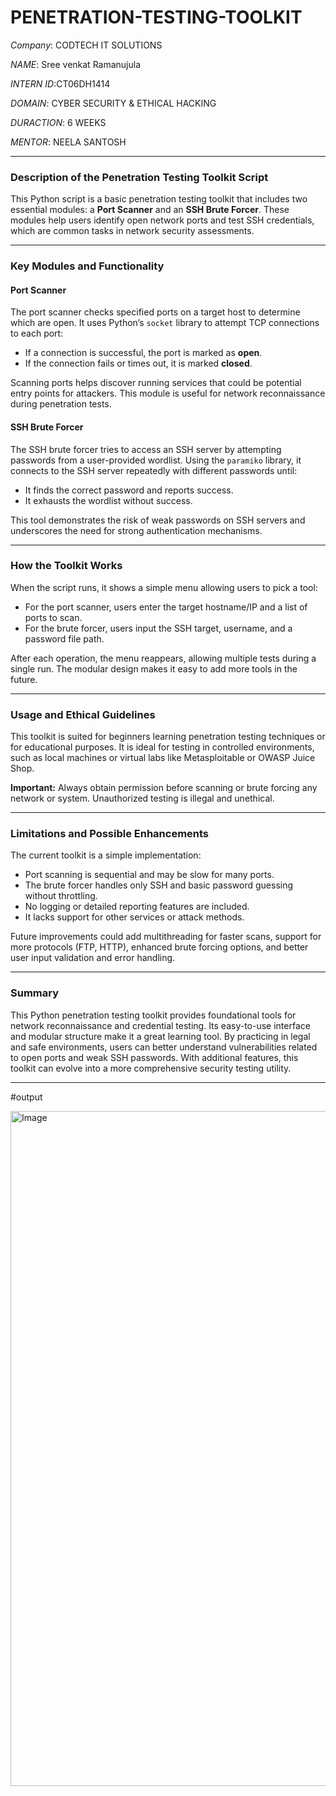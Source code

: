 # PENETRATION-TESTING-TOOLKIT

*Company*: CODTECH IT SOLUTIONS

*NAME*: Sree venkat Ramanujula

*INTERN ID*:CT06DH1414

*DOMAIN*: CYBER SECURITY & ETHICAL HACKING

*DURACTION*: 6 WEEKS

*MENTOR*: NEELA SANTOSH

---

### Description of the Penetration Testing Toolkit Script

This Python script is a basic penetration testing toolkit that includes two essential modules: a **Port Scanner** and an **SSH Brute Forcer**. These modules help users identify open network ports and test SSH credentials, which are common tasks in network security assessments.

---

### Key Modules and Functionality

#### Port Scanner

The port scanner checks specified ports on a target host to determine which are open. It uses Python’s `socket` library to attempt TCP connections to each port:

* If a connection is successful, the port is marked as **open**.
* If the connection fails or times out, it is marked **closed**.

Scanning ports helps discover running services that could be potential entry points for attackers. This module is useful for network reconnaissance during penetration tests.

#### SSH Brute Forcer

The SSH brute forcer tries to access an SSH server by attempting passwords from a user-provided wordlist. Using the `paramiko` library, it connects to the SSH server repeatedly with different passwords until:

* It finds the correct password and reports success.
* It exhausts the wordlist without success.

This tool demonstrates the risk of weak passwords on SSH servers and underscores the need for strong authentication mechanisms.

---

### How the Toolkit Works

When the script runs, it shows a simple menu allowing users to pick a tool:

* For the port scanner, users enter the target hostname/IP and a list of ports to scan.
* For the brute forcer, users input the SSH target, username, and a password file path.

After each operation, the menu reappears, allowing multiple tests during a single run. The modular design makes it easy to add more tools in the future.

---

### Usage and Ethical Guidelines

This toolkit is suited for beginners learning penetration testing techniques or for educational purposes. It is ideal for testing in controlled environments, such as local machines or virtual labs like Metasploitable or OWASP Juice Shop.

**Important:** Always obtain permission before scanning or brute forcing any network or system. Unauthorized testing is illegal and unethical.

---

### Limitations and Possible Enhancements

The current toolkit is a simple implementation:

* Port scanning is sequential and may be slow for many ports.
* The brute forcer handles only SSH and basic password guessing without throttling.
* No logging or detailed reporting features are included.
* It lacks support for other services or attack methods.

Future improvements could add multithreading for faster scans, support for more protocols (FTP, HTTP), enhanced brute forcing options, and better user input validation and error handling.

---

### Summary

This Python penetration testing toolkit provides foundational tools for network reconnaissance and credential testing. Its easy-to-use interface and modular structure make it a great learning tool. By practicing in legal and safe environments, users can better understand vulnerabilities related to open ports and weak SSH passwords. With additional features, this toolkit can evolve into a more comprehensive security testing utility.

---

#output

<img width="1920" height="1080" alt="Image" src="https://github.com/user-attachments/assets/4ce06d57-c1ac-4578-ba8b-1d91b66102bd" />
